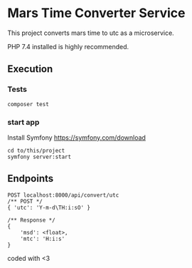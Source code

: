 # Mars Time Converter Service
This project converts mars time to utc as a microservice.

PHP 7.4 installed is highly recommended.

## Execution
### Tests
    composer test

### start app
Install Symfony
https://symfony.com/download

    cd to/this/project
    symfony server:start


## Endpoints

    POST localhost:8000/api/convert/utc
    /** POST */
    { 'utc': 'Y-m-d\TH:i:sO' }

    /** Response */
    {
        'msd': <float>,
        'mtc': 'H:i:s'
    }

coded with <3
